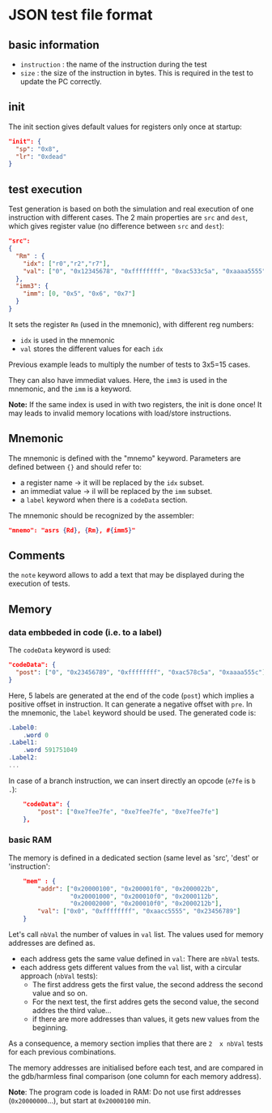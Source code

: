 # JSON test file format

## basic information

* `instruction` : the name of the instruction during the test
* `size` : the size of the instruction in bytes. This is required in the test to update the PC correctly.

## init

The init section gives default values for registers only once at startup:

```JSON
"init": {
  "sp": "0x8",
  "lr": "0xdead"
}
```
## test execution
Test generation is based on both the simulation and real execution of one instruction with different cases. The 2 main properties are `src` and `dest`, which gives register value (no difference between `src` and `dest`):

```JSON
"src":
{
  "Rm" : {
    "idx": ["r0","r2","r7"],
    "val": ["0", "0x12345678", "0xffffffff", "0xac533c5a", "0xaaaa5555"]
  },
  "imm3": {
    "imm": [0, "0x5", "0x6", "0x7"]
  }
}
```
It sets the register `Rm` (used in the mnemonic), with different reg numbers:

 * `idx` is used in the mnemonic
 * `val` stores the different values for each `idx`

Previous example leads to multiply the number of tests to 3x5=15 cases.

They can also have immediat values. Here, the `imm3` is used in the mnemonic, and the `imm` is a keyword.

**Note:** If the same index is used in with two registers, the init is done once! It may leads to invalid memory locations with load/store instructions.


## Mnemonic

The mnemonic is defined with the "mnemo" keyword. Parameters are defined between `{}` and should refer to:
  * a register name -> it will be replaced by the `idx` subset.
  * an immediat value -> il will be replaced by the `imm` subset.
  * a `label` keyword when there is a `codeData` section.

The mnemonic should be recognized by the assembler:
```JSON
"mnemo": "asrs {Rd}, {Rm}, #{imm5}"
```
## Comments
the `note` keyword allows to add a text that may be displayed during the execution of tests.

## Memory
### data embbeded in code (i.e. to a label)

The `codeData` keyword is used:

```JSON
"codeData": {
  "post": ["0", "0x23456789", "0xffffffff", "0xac578c5a", "0xaaaa555c"]
}
```
Here, 5 labels are generated at the end of the code (`post`) which implies a positive offset in instruction. It can generate a negative offset with `pre`.
In the mnemonic, the `label` keyword should be used. The generated code is:

```as
.Label0:
	.word 0
.Label1:
	.word 591751049
.Label2:
...
```

In case of a branch instruction, we can insert directly an opcode (`e7fe` is `b .`):

```JSON
	"codeData": {
		"post": ["0xe7fee7fe", "0xe7fee7fe", "0xe7fee7fe"]
	},
```

### basic RAM

The memory is defined in a dedicated section (same level as 'src', 'dest' or 'instruction':

```JSON
	"mem" : {
		"addr": ["0x20000100", "0x200001f0", "0x2000022b",
		         "0x20001000", "0x200010f0", "0x2000112b",
		         "0x20002000", "0x200010f0", "0x2000212b"],
		"val": ["0x0", "0xffffffff", "0xaacc5555", "0x23456789"]
	}
```

Let's call `nbVal` the number of values in `val` list.
The values used for memory addresses are defined as.

* each address gets the same value defined in `val`: There are `nbVal` tests.
* each address gets different values from the `val` list, with a circular approach (`nbVal` tests):
	* The first address gets the first value, the second address the second value and so on. 
	* For the next test, the first addres gets the second value, the second addres the third value… 
	* if there are more addresses than values, it gets new values from the beginning.


As a consequence, a memory section implies that there are `2 
x nbVal`  tests for each previous combinations.

The memory addresses are initialised before each test, and are compared in the gdb/harmless final comparison (one column for each memory address).

**Note**: The program code is loaded in RAM: Do not use first addresses (`0x20000000`…), but start at `0x20000100` min.





